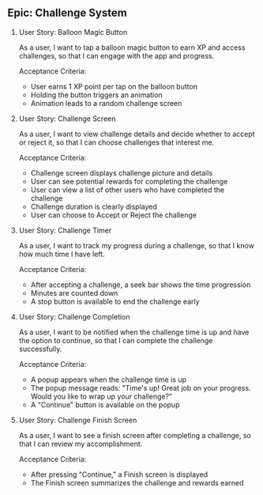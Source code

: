 ## Epic: Challenge System

1. User Story: Balloon Magic Button

   As a user, I want to tap a balloon magic button to earn XP and access challenges, so that I can engage with the app and progress.
   
   Acceptance Criteria:
   - User earns 1 XP point per tap on the balloon button
   - Holding the button triggers an animation
   - Animation leads to a random challenge screen

2. User Story: Challenge Screen

   As a user, I want to view challenge details and decide whether to accept or reject it, so that I can choose challenges that interest me.
   
   Acceptance Criteria:
   - Challenge screen displays challenge picture and details
   - User can see potential rewards for completing the challenge
   - User can view a list of other users who have completed the challenge
   - Challenge duration is clearly displayed
   - User can choose to Accept or Reject the challenge

3. User Story: Challenge Timer

   As a user, I want to track my progress during a challenge, so that I know how much time I have left.
   
   Acceptance Criteria:
   - After accepting a challenge, a seek bar shows the time progression
   - Minutes are counted down
   - A stop button is available to end the challenge early

4. User Story: Challenge Completion

   As a user, I want to be notified when the challenge time is up and have the option to continue, so that I can complete the challenge successfully.
   
   Acceptance Criteria:
   - A popup appears when the challenge time is up
   - The popup message reads: "Time's up! Great job on your progress. Would you like to wrap up your challenge?"
   - A "Continue" button is available on the popup

5. User Story: Challenge Finish Screen

   As a user, I want to see a finish screen after completing a challenge, so that I can review my accomplishment.
   
   Acceptance Criteria:
   - After pressing "Continue," a Finish screen is displayed
   - The Finish screen summarizes the challenge and rewards earned